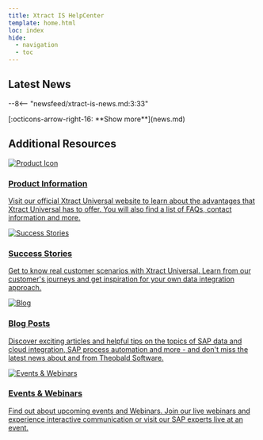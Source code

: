 ```yaml
---
title: Xtract IS HelpCenter
template: home.html
loc: index
hide:
  - navigation
  - toc
---
```


<!--
<h1> Xtract IS HelpCenter </h1>
-->

## Latest News

<div class="grid cards" markdown>

--8<-- "newsfeed/xtract-is-news.md:3:33"

</div>

<div class="home-show-more" markdown>[:octicons-arrow-right-16: **Show more**](news.md)</div>

## Additional Resources

<div class="home-grid">
  <div class="grid-item">
	<a title="Open the Product Page" href="https://theobald-software.com/en/xtract-is/">
		<img src="./assets/images/logos/product-information-XIS.svg" alt="Product Icon">
		<h3>Product Information</h3>
		<p>Visit our official Xtract Universal website to learn about the advantages that Xtract Universal has to offer. You will also find a list of FAQs, contact information and more.</p>
	</a>
  </div>

  <div class="grid-item">
	<a title="Open Success Stories" href=" https://theobald-software.com/en/resources/success-stories?filter_one=default&filter_two=xtract-is">
    <img src="./assets/images/logos/success-stories-XIS.svg" alt="Success Stories">
    <h3>Success Stories</h3>
    <p>Get to know real customer scenarios with Xtract Universal. Learn from our customer's journeys and get inspiration for your own data integration approach.</p>
	</a>
  </div>
  
  <div class="grid-item">
	<a title="Open the Theobald Software Blog" href="https://theobald-software.com/en/blog/">
    <img src="./assets/images/logos/blog-XIS.svg" alt="Blog">
    <h3>Blog Posts</h3>
    <p>Discover exciting articles and helpful tips on the topics of SAP data and cloud integration, SAP process automation and more - and don't miss the latest news about and from Theobald Software.</p>
	</a>
  </div>

  <div class="grid-item">
	<a title="Open Events and Webinars" href="https://theobald-software.com/en/resources/events-and-webinars/">
    <img src="./assets/images/logos/events-webinars-XIS.svg" alt="Events & Webinars">
    <h3>Events & Webinars</h3>
    <p>Find out about upcoming events and Webinars. Join our live webinars and experience interactive communication or visit our SAP experts live at an event. </p>
	</a>
  </div>

</div>

